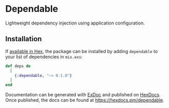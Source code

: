 # Dependable

Lightweight dependency injection using application configuration.

## Installation

If [available in Hex](https://hex.pm/docs/publish), the package can be installed
by adding `dependable` to your list of dependencies in `mix.exs`:

```elixir
def deps do
  [
    {:dependable, "~> 0.1.0"}
  ]
end
```

Documentation can be generated with [ExDoc](https://github.com/elixir-lang/ex_doc)
and published on [HexDocs](https://hexdocs.pm). Once published, the docs can
be found at <https://hexdocs.pm/dependable>.

